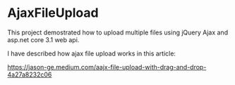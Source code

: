 # AjaxFileUpload

This project demostrated how to upload multiple files using jQuery Ajax and asp.net core 3.1 web api.

I have described how ajax file upload works in this article:

https://jason-ge.medium.com/aajx-file-upload-with-drag-and-drop-4a27a8232c06
